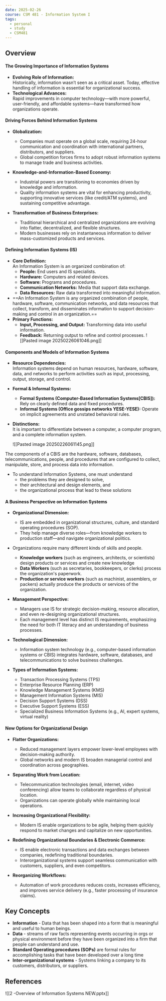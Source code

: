 ```yaml
---
date: 2025-02-26
course: CSM 481 - Information System I
tags:
  - personal
  - study
  - CSM481
---
```


## **Overview**

#### **The Growing Importance of Information Systems**

- **Evolving Role of Information:**  
    Historically, information wasn’t seen as a critical asset. Today, effective handling of information is essential for organizational success.
- **Technological Advances:**  
    Rapid improvements in computer technology—with more powerful, user-friendly, and affordable systems—have transformed how organizations operate.

#### **Driving Forces Behind Information Systems**

- **Globalization:**
    - Companies must operate on a global scale, requiring 24-hour communication and coordination with international partners, distributors, and suppliers.
    - Global competition forces firms to adopt robust information systems to manage trade and business activities.
    
- **Knowledge-and-Information-Based Economy:**
    - Industrial powers are transitioning to economies driven by knowledge and information.
    - Quality information systems are vital for enhancing productivity, supporting innovative services (like credit/ATM systems), and sustaining competitive advantage.
    
- **Transformation of Business Enterprises:**
    - Traditional hierarchical and centralized organizations are evolving into flatter, decentralized, and flexible structures.
    - Modern businesses rely on instantaneous information to deliver mass-customized products and services.

#### **Defining Information Systems (IS)**

- **Core Definition:**  
    An Information System is an organized combination of:
    - **People:** End users and IS specialists.
    - **Hardware:** Computers and related devices.
    - **Software:** Programs and procedures.
    - **Communication Networks:** Media that support data exchange.
    - **Data Resources:** Raw data transformed into meaningful information.
- ==An Information System is any organized combination of people, hardware, software, communication networks, and data resources that collect, transform, and disseminates information to support decision-making and control in an organization.==
- **Primary Functions:**
    - **Input, Processing, and Output:** Transforming data into useful information.
    - **Feedback:** Returning output to refine and control processes.
    ![[Pasted image 20250226061046.png]]

#### **Components and Models of Information Systems**

- **Resource Dependencies:**  
    Information systems depend on human resources, hardware, software, data, and networks to perform activities such as input, processing, output, storage, and control.
- **Formal & Informal Systems:**
    - **Formal Systems (Computer-Based Information Systems[CBIS]):** Rely on clearly defined data and fixed procedures.
    - **Informal Systems (Office gossips networks YESE-YESE):** Operate on implicit agreements and unstated behavioral rules.
- **Distinctions:**  
    It is important to differentiate between a computer, a computer program, and a complete information system.
    
    ![[Pasted image 20250226061145.png]]

The components of a CBIS are the hardware, software, databases, telecommunications, people, and procedures that are configured to collect, manipulate, store, and process data into information.

- To understand Information Systems, one must understand
	- the problems they are designed to solve,
	- their architectural and design elements, and
	- the organizational process that lead to these solutions

#### **A Business Perspective on Information Systems**

- **Organizational Dimension:**
    - IS are embedded in organizational structures, culture, and standard operating procedures (SOP).
    - They help manage diverse roles—from knowledge workers to production staff—and navigate organizational politics.
    
- Organizations require many different kinds of skills and people.
	- **Knowledge workers** (such as engineers, architects, or scientists) design products or services and create new knowledge
	- **Data Workers** (such as secretaries, bookkeepers, or clerks) process the organization's paperwork.
	- **Production or service workers** (such as machinist, assemblers, or packers) actually produce the products or services of the organization.

- **Management Perspective:**
    - Managers use IS for strategic decision-making, resource allocation, and even re-designing organizational structures.
    - Each management level has distinct IS requirements, emphasizing the need for both IT literacy and an understanding of business processes.
    
- **Technological Dimension:**
    - Information system technology (e.g., computer-based information systems or CBIS) integrates hardware, software, databases, and telecommunications to solve business challenges.
    
- **Types of Information Systems:**
    - Transaction Processing Systems (TPS)
    - Enterprise Resource Planning (ERP)
    - Knowledge Management Systems (KMS)
    - Management Information Systems (MIS)
    - Decision Support Systems (DSS)
    - Executive Support Systems (ESS)
    - Specialized Business Information Systems (e.g., AI, expert systems, virtual reality)

#### **New Options for Organizational Design**

- **Flatter Organizations:**
    - Reduced management layers empower lower-level employees with decision-making authority.
    - Global networks and modern IS broaden managerial control and coordination across geographies.
    
- **Separating Work from Location:**
    - Telecommunication technologies (email, internet, video conferencing) allow teams to collaborate regardless of physical location.
    - Organizations can operate globally while maintaining local operations.
    
- **Increasing Organizational Flexibility:**
    - Modern IS enable organizations to be agile, helping them quickly respond to market changes and capitalize on new opportunities.
    
- **Redefining Organizational Boundaries & Electronic Commerce:**
    - IS enable electronic transactions and data exchanges between companies, redefining traditional boundaries.
    - Interorganizational systems support seamless communication with customers, suppliers, and even competitors.
    
- **Reorganizing Workflows:**
    - Automation of work procedures reduces costs, increases efficiency, and improves service delivery (e.g., faster processing of insurance claims).





















## **Key Concepts**

- **Information** - Data that has been shaped into a form that is meaningful and useful to human beings.
- **Data** - streams of raw facts representing events occurring in orgs or physical environment before they have been organized into a firm that people can understand and use.
- **Standard Operating procedures (SOPs)** are formal rules for accomplishing tasks that have been developed over a long time
- **Inter-organizational systems** - Systems linking a company to its customers, distributors, or suppliers.

## **References**

![[2 -Overview of Information Systems NEW.pptx]]
